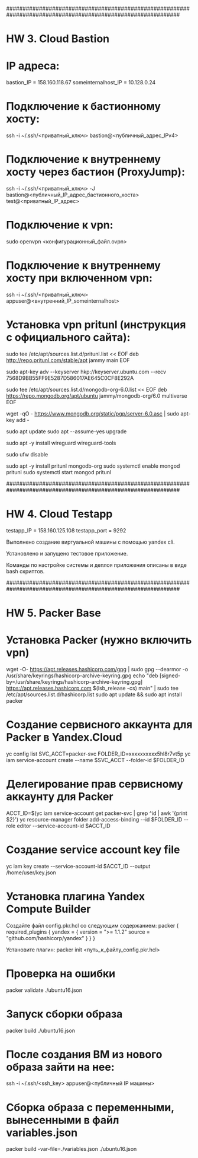 #############################################################################################################
# HW 3. Cloud Bastion

# IP адреса:
bastion_IP = 158.160.118.67
someinternalhost_IP = 10.128.0.24

# Подключение к бастионному хосту:
ssh -i ~/.ssh/<приватный_ключ> bastion@<публичный_адрес_IPv4>

# Подключение к внутреннему хосту через бастион (ProxyJump):
ssh -i ~/.ssh/<приватный_ключ> -J bastion@<публичный_IP_адрес_бастионного_хоста> test@<приватный_IP_адрес>

# Подключение к vpn:
sudo openvpn <конфигурационный_файл.ovpn>

# Подключение к внутреннему хосту при включенном vpn:
ssh -i ~/.ssh/<приватный_ключ> appuser@<внутренний_IP_someinternalhost>

# Установка vpn pritunl (инструкция с официального сайта):
sudo tee /etc/apt/sources.list.d/pritunl.list << EOF
deb http://repo.pritunl.com/stable/apt jammy main
EOF

sudo apt-key adv --keyserver hkp://keyserver.ubuntu.com --recv 7568D9BB55FF9E5287D586017AE645C0CF8E292A

sudo tee /etc/apt/sources.list.d/mongodb-org-6.0.list << EOF
deb https://repo.mongodb.org/apt/ubuntu jammy/mongodb-org/6.0 multiverse
EOF

wget -qO - https://www.mongodb.org/static/pgp/server-6.0.asc | sudo apt-key add -

sudo apt update
sudo apt --assume-yes upgrade

sudo apt -y install wireguard wireguard-tools

sudo ufw disable

sudo apt -y install pritunl mongodb-org
sudo systemctl enable mongod pritunl
sudo systemctl start mongod pritunl

#############################################################################################################
# HW 4. Cloud Testapp

testapp_IP = 158.160.125.108
testapp_port = 9292

Выполнено создание виртуальной машины с помощью yandex cli.

Установлено и запущено тестовое приложение.

Команды по настройке системы и деплоя приложения описаны в виде bash скриптов.


#############################################################################################################
# HW 5. Packer Base

# Установка Packer (нужно включить vpn)

wget -O- https://apt.releases.hashicorp.com/gpg | sudo gpg --dearmor -o /usr/share/keyrings/hashicorp-archive-keyring.gpg
echo "deb [signed-by=/usr/share/keyrings/hashicorp-archive-keyring.gpg] https://apt.releases.hashicorp.com $(lsb_release -cs) main" | sudo tee /etc/apt/sources.list.d/hashicorp.list
sudo apt update && sudo apt install packer


# Создание сервисного аккаунта для Packer в Yandex.Cloud

yc config list
SVC_ACCT=packer-svc
FOLDER_ID=xxxxxxxxxx5hl8r7vt5p
yc iam service-account create --name $SVC_ACCT --folder-id $FOLDER_ID


# Делегирование прав сервисному аккаунту для Packer

ACCT_ID=$(yc iam service-account get packer-svc | grep ^id | awk '{print $2}')
yc resource-manager folder add-access-binding --id $FOLDER_ID --role editor --service-account-id $ACCT_ID


# Создание service account key file

yc iam key create --service-account-id $ACCT_ID --output /home/user/key.json


# Установка плагина Yandex Compute Builder

Создайте файл config.pkr.hcl со следующим содержанием:
packer {
  required_plugins {
    yandex = {
      version = ">= 1.1.2"
      source  = "github.com/hashicorp/yandex"
    }
  }
}

Установите плагин:
packer init <путь_к_файлу_config.pkr.hcl>


# Проверка на ошибки

packer validate ./ubuntu16.json


# Запуск сборки образа

packer build ./ubuntu16.json


# После создания ВМ из нового образа зайти на нее:

ssh -i ~/.ssh/<ssh_key> appuser@<публичный IP машины>


# Сборка образа с переменными, вынесенными в файл variables.json

packer build -var-file=./variables.json ./ubuntu16.json

